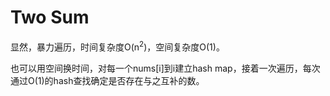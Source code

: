 # Two Sum

显然，暴力遍历，时间复杂度O(n<sup>2</sup>)，空间复杂度O(1)。

也可以用空间换时间，对每一个nums[i]到i建立hash map，接着一次遍历，每次通过O(1)的hash查找确定是否存在与之互补的数。
